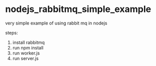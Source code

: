 # nodejs_rabbitmq_simple_example

very simple example of using rabbit mq in nodejs

steps:

1. install rabbitmq
2. run npm install
3. run worker.js
4. run server.js



